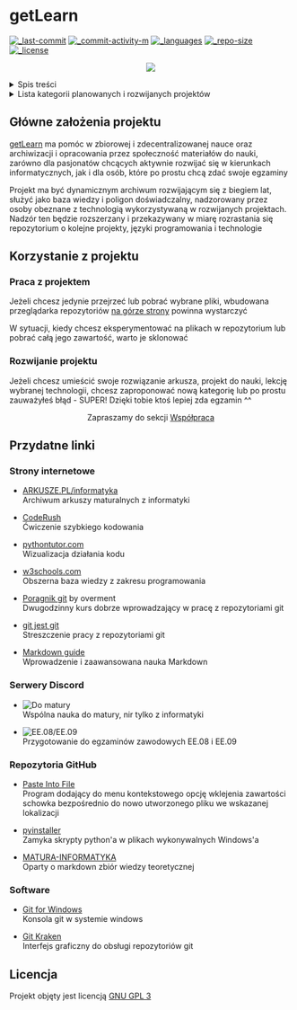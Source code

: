 # getLearn <!-- omit in toc -->
[![_last-commit]][commit]
[![_commit-activity-m]][commits] <!-- [![_contributors]][contributions] -->
[![_languages]][tags]
[![_repo-size]][zip]
[![_license]][license] <!-- ![_watchers][watch] -->

<p align="center"><img src="https://shields.io/badge/project_status-Work_in_progress-eb0?style=for-the-badge"/></p>

<details><summary>Spis treści</summary>

- [Główne założenia projektu](#główne-założenia-projektu)
- [Korzystanie z projektu](#korzystanie-z-projektu)
  - [Praca z projektem](#praca-z-projektem)
  - [Rozwijanie projektu](#rozwijanie-projektu)
- [Przydatne linki](#przydatne-linki)
  - [Strony internetowe](#strony-internetowe)
  - [Serwery Discord](#serwery-discord)
  - [Repozytoria GitHub](#repozytoria-github)
  - [Software](#software)
</details>
<details><summary>Lista kategorii planowanych i rozwijanych projektów</summary>

  - [x] [Matura](../matura/)
    - [x] [Informatyka rozszerzona](../matura/inf/)
    - [ ] Matematyka rozszerzona
  - [ ] [Kwalifikacje zawodowe](../q/)
    - [x] [Elektryczno - Elektroniczne](../q/ee/)
      - [x] [EE.09](../q/ee/09)
      - [x] [EE.08](../q/ee/08)
      - [ ] EE.03
  - [x] [Programowanie](../programming/)
    - [x] [C++](../programming/cpp/)
    - [ ] Python
    - [x] [JavaScript](../programming/js/)
    - [x] [PHP](../programming/php/)
  - [ ] GitHub
    - [ ] Git
    - [ ] GitHub
    - [ ] Markdown
    - [ ] Mathpix Markdown
</details>

## Główne założenia projektu
[getLearn][root] ma pomóc w  zbiorowej i zdecentralizowanej nauce oraz archiwizacji i opracowania przez społeczność materiałów do nauki, zarówno dla pasjonatów chcących aktywnie rozwijać się w kierunkach informatycznych, jak i dla osób, które po prostu chcą zdać swoje egzaminy

Projekt ma być dynamicznym archiwum rozwijającym się z biegiem lat, służyć jako baza wiedzy i poligon doświadczalny, nadzorowany przez osoby obeznane z technologią wykorzystywaną w rozwijanych projektach. Nadzór ten będzie rozszerzany i przekazywany w miarę rozrastania się repozytorium o kolejne projekty, języki programowania i technologie

## Korzystanie z projektu

### Praca z projektem
Jeżeli chcesz jedynie przejrzeć lub pobrać wybrane pliki, wbudowana przeglądarka repozytoriów [na górze strony](#) powinna wystarczyć

W sytuacji, kiedy chcesz eksperymentować na plikach w repozytorium lub pobrać całą jego zawartość, warto je sklonować

### Rozwijanie projektu
Jeżeli chcesz umieścić swoje rozwiązanie arkusza, projekt do nauki, lekcję wybranej technologii, chcesz zaproponować nową kategorię lub po prostu zauważyłeś błąd - SUPER! Dzięki tobie ktoś lepiej zda egzamin ^^

<p align="center">Zapraszamy do sekcji <a href="CONTRIBUTING.md">Współpraca</a></p>

## Przydatne linki
### Strony internetowe
  - [ARKUSZE.PL/informatyka](https://arkusze.pl/informatyka-matura-poziom-rozszerzony/)  
    Archiwum arkuszy maturalnych z informatyki

  - [CodeRush](https://coderush.xyz/)  
    Ćwiczenie szybkiego kodowania
    
  - [pythontutor.com](https://pythontutor.com)  
    Wizualizacja działania kodu

  - [w3schools.com](https://w3schools.com)  
    Obszerna baza wiedzy z zakresu programowania

  - [Poragnik git](https://www.youtube.com/watch?v=D6EI7EbEN4Q&list=PLjHmWifVUNMKIGHmaGPVqSD-L6i1Zw-MH) by overment  
    Dwugodzinny kurs dobrze wprowadzający w pracę z repozytoriami git

  - [git jest git](https://rogerdudler.github.io/git-guide/index.pl.html)  
    Streszczenie pracy z repozytoriami git

  - [Markdown guide](https://www.markdownguide.org/)  
    Wprowadzenie i zaawansowana nauka Markdown

### Serwery Discord
  - ![Do matury](https://shields.io/discord/796048059507015732?label=Do%20matury&logo=discord&style=social&link=https://discord.gg/3hyj3kXQkt)  
    Wspólna nauka do matury, nir tylko z informatyki

  - ![EE.08/EE.09](https://shields.io/discord/723560181996191914?label=EE.08%2FEE.09&logo=discord&style=social&link=https://discord.gg/RJMZQEC)  
    Przygotowanie do egzaminów zawodowych EE.08 i EE.09

### Repozytoria GitHub
  - [Paste Into File](https://github.com/EslaMx7/PasteIntoFile)  
    Program dodający do menu kontekstowego opcję wklejenia zawartości schowka bezpośrednio do nowo utworzonego pliku we wskazanej lokalizacji

  - [pyinstaller](https://github.com/pyinstaller/pyinstaller)  
    Zamyka skrypty python'a w plikach wykonywalnych Windows'a
  
  - [MATURA-INFORMATYKA](https://github.com/wernexnrs123/MATURA-INFORMATYKA)  
    Oparty o markdown zbiór wiedzy teoretycznej

### Software
  - [Git for Windows](https://gitforwindows.org/)  
    Konsola git w systemie windows

  - [Git Kraken](https://www.gitkraken.com/)  
    Interfejs graficzny do obsługi repozytoriów git

## Licencja <!-- omit in toc -->
Projekt objęty jest licencją [GNU GPL 3][license]

[root]: https://github.com/Pixel48/getLearn
[license]: https://github.com/Pixel48/getLearn/blob/master/docs/LICENSE

[commit]: https://github.com/Pixel48/getLearn/commit
[commits]: https://github.com/Pixel48/getLearn/commits/master
[contributions]: https://github.com/Pixel48/getLearn/graphs/contributors
[network]: https://github.com/Pixel48/getLearn/network
[tags]: https://github.com/Pixel48/getLearn/releases
[zip]: https://github.com/Pixel48/getLearn/archive/master.zip
[watch]: https://github.com/Pixel48/getLearn/subscribe

[_commit-activity-m]: https://img.shields.io/github/commit-activity/m/Pixel48/getLearn?style=flat
[_commit-activity-w]: https://img.shields.io/github/commit-activity/w/Pixel48/getLearn?style=flat
[_commit-activity-y]: https://img.shields.io/github/commit-activity/y/Pixel48/getLearn?style=flat
[_contributors]: https://img.shields.io/github/all-contributors/Pixel48/getLearn?style=flat
[_languages]: https://shields.io/github/languages/count/Pixel48/getLearn?style=flat
[_last-commit]: https://shields.io/github/last-commit/Pixel48/getLearn?style=flat
[_license]: https://shields.io/github/license/Pixel48/getLearn?color=d00&style=flat
[_repo-size]: https://shields.io/github/repo-size/Pixel48/getLearn?style=flat
[_watchers]: (https://shields.io/github/watchers/Pixel48/getLearn?label=Watch?style=social)
